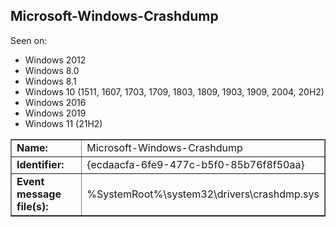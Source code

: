## Microsoft-Windows-Crashdump

Seen on:
* Windows 2012
* Windows 8.0
* Windows 8.1
* Windows 10 (1511, 1607, 1703, 1709, 1803, 1809, 1903, 1909, 2004, 20H2)
* Windows 2016
* Windows 2019
* Windows 11 (21H2)

<table border="1" class="docutils">
  <tbody>
    <tr>
      <td><b>Name:</b></td>
      <td>Microsoft-Windows-Crashdump</td>
    </tr>
    <tr>
      <td><b>Identifier:</b></td>
      <td>{ecdaacfa-6fe9-477c-b5f0-85b76f8f50aa}</td>
    </tr>
    <tr>
      <td><b>Event message file(s):</b></td>
      <td>%SystemRoot%\system32\drivers\crashdmp.sys</td>
    </tr>
  </tbody>
</table>

&nbsp;

